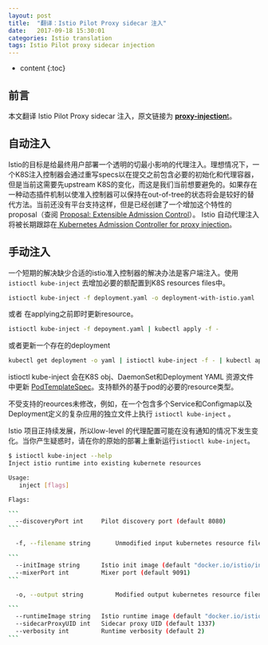 ```yaml
---
layout: post
title:  "翻译：Istio Pilot Proxy sidecar 注入"
date:   2017-09-18 15:30:01
categories: Istio translation
tags: Istio Pilot proxy sidecar injection
---
```


* content
{:toc}
## 前言
本文翻译 Istio Pilot Proxy sidecar 注入，原文链接为 [**proxy-injection**t](https://github.com/istio/pilot/blob/master/doc/proxy-injection.md)。

## 自动注入   

Istio的目标是给最终用户部署一个透明的切最小影响的代理注入。理想情况下，一个K8S注入控制器会通过重写specs以在提交之前包含必要的初始化和代理容器，但是当前这需要先upstream K8S的变化，而这是我们当前想要避免的。如果存在一种动态插件机制以使准入控制器可以保持在out-of-tree的状态将会是较好的替代方法。当前还没有平台支持这样，但是已经创建了一个增加这个特性的proposal（查阅 [ Proposal: Extensible Admission Control](https://github.com/kubernetes/community/pull/132/)）。
Istio 自动代理注入将被长期跟踪在[ Kubernetes Admission Controller for proxy injection](https://github.com/istio/pilot/issues/57)。

## 手动注入

一个短期的解决缺少合适的istio准入控制器的解决办法是客户端注入。使用 `istioctl kube-inject` 去增加必要的额配置到K8S resources files中。

```bash
istioctl kube-inject -f deployment.yaml -o deployment-with-istio.yaml
```


或者 在applying之前即时更新resource。

```bash
istioctl kube-inject -f depoyment.yaml | kubectl apply -f -
```


或者更新一个存在的deployment

```bash
kubectl get deployment -o yaml | istioctl kube-inject -f - | kubectl apply -f -
```


istioctl kube-inject 会在K8S obj、DaemonSet和Deployment YAML 资源文件中更新 [PodTemplateSpec](https://kubernetes.io/docs/api-reference/v1.7/#_v1_podtemplatespec)。支持额外的基于pod的必要的resource类型。

不受支持的reources未修改，例如，在一个包含多个Service和Configmap以及Deployment定义的复杂应用的独立文件上执行  `istioctl kube-inject` 。

Istio 项目正持续发展，所以low-level 的代理配置可能在没有通知的情况下发生变化。当你产生疑惑时，请在你的原始的部署上重新运行`istioctl kube-inject`。

```bash
$ istioctl kube-inject --help
Inject istio runtime into existing kubernete resources

Usage:
   inject [flags]

Flags:

​```
  --discoveryPort int     Pilot discovery port (default 8080)
​```

  -f, --filename string       Unmodified input kubernetes resource filename

​```
  --initImage string      Istio init image (default "docker.io/istio/init:latest")
  --mixerPort int         Mixer port (default 9091)
​```

  -o, --output string         Modified output kubernetes resource filename

​```
  --runtimeImage string   Istio runtime image (default "docker.io/istio/runtime:latest")
  --sidecarProxyUID int   Sidecar proxy UID (default 1337)
  --verbosity int         Runtime verbosity (default 2)
​```

```


